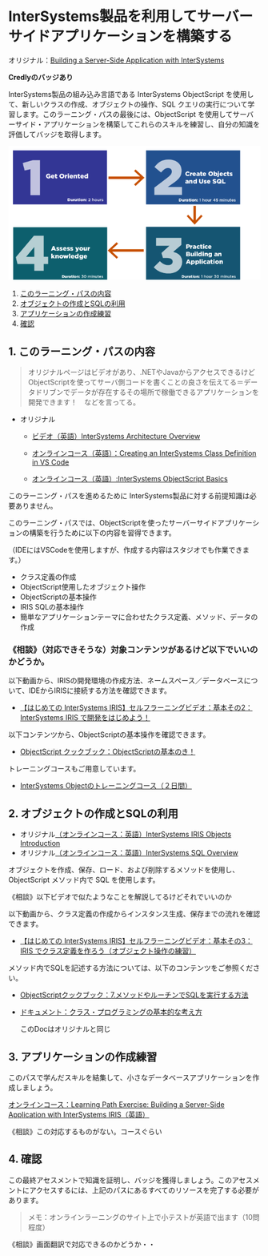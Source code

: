 # InterSystems製品を利用してサーバーサイドアプリケーションを構築する

オリジナル：[Building a Server-Side Application with InterSystems](https://learning.intersystems.com/course/view.php?id=2369)

**Credlyのバッジあり**

InterSystems製品の組み込み言語である InterSystems ObjectScript を使用して、新しいクラスの作成、オブジェクトの操作、SQL クエリの実行について学習します。このラーニング・パスの最後には、ObjectScript を使用してサーバーサイド・アプリケーションを構築してこれらのスキルを練習し、自分の知識を評価してバッジを取得します。

![](/assets/BuidlingServerSideApp.png)

1. [このラーニング・パスの内容](#1-このラーニング・パスの内容)
2. [オブジェクトの作成とSQLの利用](#2-オブジェクトの作成とsqlの利用)
3. [アプリケーションの作成練習](#3-アプリケーションの作成練習)
4. [確認](#4-確認)

## 1. このラーニング・パスの内容

>オリジナルページはビデオがあり、.NETやJavaからアクセスできるけどObjectScriptを使ってサーバ側コードを書くことの良さを伝えてる＝データドリブンでデータが存在するその場所で稼働できるアプリケーションを開発できます！　などを言ってる。

- オリジナル
    - [ビデオ（英語）InterSystems Architecture Overview](https://learning.intersystems.com/course/view.php?name=Architecture%20Overview)

    - [オンラインコース（英語）：Creating an InterSystems Class Definition in VS Code](https://learning.intersystems.com/course/view.php?name=IRIS%20Class)

    - [オンラインコース（英語）:InterSystems ObjectScript Basics](https://learning.intersystems.com/course/view.php?name=Cach%C3%A9%20ObjectScript%20Basics)



このラーニング・パスを進めるために InterSystems製品に対する前提知識は必要ありません。

このラーニング・パスでは、ObjectScriptを使ったサーバーサイドアプリケーションの構築を行うために以下の内容を習得できます。

（IDEにはVSCodeを使用しますが、作成する内容はスタジオでも作業できます。）

- クラス定義の作成
- ObjectScript使用したオブジェクト操作
- ObjectScriptの基本操作
- IRIS SQLの基本操作
- 簡単なアプリケーションテーマに合わせたクラス定義、メソッド、データの作成

### 《相談》（対応できそうな）対象コンテンツがあるけど以下でいいのかどうか。

以下動画から、IRISの開発環境の作成方法、ネームスペース／データベースについて、IDEからIRISに接続する方法を確認できます。
- [【はじめての InterSystems IRIS】セルフラーニングビデオ：基本その2：InterSystems IRIS で開発をはじめよう！](https://jp.community.intersystems.com/node/478601)

以下コンテンツから、ObjectScriptの基本操作を確認できます。
- [ObjectScript クックブック：ObjectScriptの基本のき！](https://github.com/Intersystems-jp/ObjectScriptCookBook/blob/master/Basic.md)

トレーニングコースもご用意しています。
- [InterSystems Objectのトレーニングコース（２日間）](https://www.intersystems.com/jp/intersystems-object/)

## 2. オブジェクトの作成とSQLの利用
- オリジナル[（オンラインコース：英語）InterSystems IRIS Objects Introduction](https://learning.intersystems.com/enrol/index.php?id=2225)
- オリジナル[（オンラインコース：英語）InterSystems SQL Overview](https://learning.intersystems.com/enrol/index.php?id=960)

オブジェクトを作成、保存、ロード、および削除するメソッドを使用し、ObjectScript メソッド内で SQL を使用します。

《相談》以下ビデオで似たようなことを解説してるけどそれでいいのか　

以下動画から、クラス定義の作成からインスタンス生成、保存までの流れを確認できます。
- [【はじめての InterSystems IRIS】セルフラーニングビデオ：基本その3：IRIS でクラス定義を作ろう（オブジェクト操作の練習）](https://jp.community.intersystems.com/node/478606)


メソッド内でSQLを記述する方法については、以下のコンテンツをご参照ください。

- [ObjectScriptクックブック：7.メソッドやルーチンでSQLを実行する方法](https://github.com/Intersystems-jp/ObjectScriptCookBook/blob/master/Basic.md#7-%E3%83%A1%E3%82%BD%E3%83%83%E3%83%89%E3%82%84%E3%83%AB%E3%83%BC%E3%83%81%E3%83%B3%E3%81%A7sql%E3%82%92%E5%AE%9F%E8%A1%8C%E3%81%99%E3%82%8B%E6%96%B9%E6%B3%95)


- [ドキュメント：クラス・プログラミングの基本的な考え方](https://docs.intersystems.com/irislatestj/csp/docbook/DocBook.UI.Page.cls?KEY=GOBJ_intro)

    このDocはオリジナルと同じ

## 3. アプリケーションの作成練習
このパスで学んだスキルを結集して、小さなデータベースアプリケーションを作成しましょう。

[オンラインコース：Learning Path Exercise: Building a Server-Side Application with InterSystems IRIS（英語）](https://learning.intersystems.com/course/view.php?name=Server-Side%20Application%20Exercise)

《相談》この対応するものがない。コースぐらい

## 4. 確認
この最終アセスメントで知識を証明し、バッジを獲得しましょう。このアセスメントにアクセスするには、上記のパスにあるすべてのリソースを完了する必要があります。

> メモ：オンラインラーニングのサイト上で小テストが英語で出ます（10問程度）

《相談》画面翻訳で対応できるのかどうか・・

